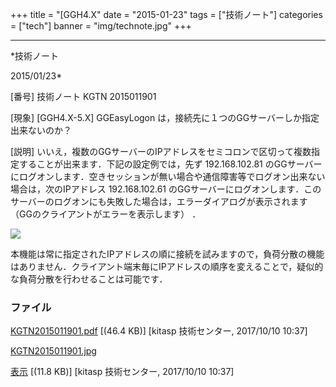 ﻿+++
title = "[GGH4.X"
date = "2015-01-23"
tags = ["技術ノート"]
categories = ["tech"]
banner = "img/technote.jpg"
+++

-----------------------------------------------------------------------------------------------------------------------------

*技術ノート

2015/01/23*


[番号]
技術ノート KGTN 2015011901

[現象]
[GGH4.X-5.X] GGEasyLogon
は，接続先に１つのGGサーバーしか指定出来ないのか？

[説明]
いいえ，複数のGGサーバーのIPアドレスをセミコロンで区切って複数指定することが出来ます．下記の設定例では，先ず
192.168.102.81
のGGサーバーにログオンします．空きセッションが無い場合や通信障害等でログオン出来ない場合は，次のIPアドレス
192.168.102.61
のGGサーバーにログオンします．このサーバーのログオンにも失敗した場合は，エラーダイアログが表示されます
（GGのクライアントがエラーを表示します） ．

![](http://techreport.kitasp.net/attachments/download/3814/KGTN2015011901.jpg)

本機能は常に指定されたIPアドレスの順に接続を試みますので，負荷分散の機能はありません．クライアント端末毎にIPアドレスの順序を変えることで，疑似的な負荷分散を行わせることは可能です．


### ファイル

 
 


[KGTN2015011901.pdf](http://techreport.kitasp.net/attachments/download/3813/KGTN2015011901.pdf)
 [(46.4 KB)] [kitasp 技術センター, 2017/10/10
10:37]

[KGTN2015011901.jpg](http://techreport.kitasp.net/attachments/download/3814/KGTN2015011901.jpg)

[表示](http://techreport.kitasp.net/attachments/3814/KGTN2015011901.jpg "表示")
 [(11.8 KB)] [kitasp 技術センター, 2017/10/10
10:37]


 


 

